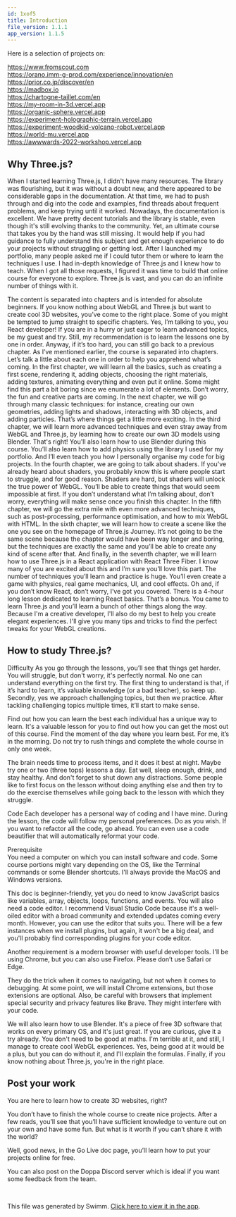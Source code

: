 ```yaml
---
id: 1xof5
title: Introduction
file_version: 1.1.1
app_version: 1.1.5
---
```


Here is a selection of projects on:

https://www.fromscout.com<br/>
https://orano.imm-g-prod.com/experience/innovation/en<br/>
https://prior.co.jp/discover/en<br/>
https://madbox.io<br/>
https://chartogne-taillet.com/en<br/>
https://my-room-in-3d.vercel.app<br/>
https://organic-sphere.vercel.app<br/>
https://experiment-holographic-terrain.vercel.app<br/>
https://experiment-woodkid-volcano-robot.vercel.app<br/>
https://world-mu.vercel.app<br/>
https://awwwards-2022-workshop.vercel.app

## **Why Three.js?**

When I started learning Three.js, I didn't have many resources. The library was flourishing, but it was without a doubt new, and there appeared to be considerable gaps in the documentation. At that time, we had to push through and dig into the code and examples, find threads about frequent problems, and keep trying until it worked. Nowadays, the documentation is excellent. We have pretty decent tutorials and the library is stable, even though it's still evolving thanks to the community. Yet, an ultimate course that takes you by the hand was still missing. It would help if you had guidance to fully understand this subject and get enough experience to do your projects without struggling or getting lost. After I launched my portfolio, many people asked me if I could tutor them or where to learn the techniques I use. I had in-depth knowledge of Three.js and I knew how to teach. When I got all those requests, I figured it was time to build that online course for everyone to explore. Three.js is vast, and you can do an infinite number of things with it.

The content is separated into chapters and is intended for absolute beginners. If you know nothing about WebGL and Three.js but want to create cool 3D websites, you’ve come to the right place. Some of you might be tempted to jump straight to specific chapters. Yes, I’m talking to you, you React developer! If you are in a hurry or just eager to learn advanced topics, be my guest and try. Still, my recommendation is to learn the lessons one by one in order. Anyway, if it’s too hard, you can still go back to a previous chapter. As I’ve mentioned earlier, the course is separated into chapters. Let’s talk a little about each one in order to help you apprehend what’s coming. In the first chapter, we will learn all the basics, such as creating a first scene, rendering it, adding objects, choosing the right materials, adding textures, animating everything and even put it online. Some might find this part a bit boring since we enumerate a lot of elements. Don’t worry, the fun and creative parts are coming. In the next chapter, we will go through many classic techniques: for instance, creating our own geometries, adding lights and shadows, interacting with 3D objects, and adding particles. That’s where things get a little more exciting. In the third chapter, we will learn more advanced techniques and even stray away from WebGL and Three.js, by learning how to create our own 3D models using Blender. That's right! You'll also learn how to use Blender during this course. You’ll also learn how to add physics using the library I used for my portfolio. And I’ll even teach you how I personally organise my code for big projects. In the fourth chapter, we are going to talk about shaders. If you’ve already heard about shaders, you probably know this is where people start to struggle, and for good reason. Shaders are hard, but shaders will unlock the true power of WebGL. You’ll be able to create things that would seem impossible at first. If you don’t understand what I’m talking about, don’t worry, everything will make sense once you finish this chapter. In the fifth chapter, we will go the extra mile with even more advanced techniques, such as post-processing, performance optimisation, and how to mix WebGL with HTML. In the sixth chapter, we will learn how to create a scene like the one you see on the homepage of Three.js Journey. It’s not going to be the same scene because the chapter would have been way longer and boring, but the techniques are exactly the same and you’ll be able to create any kind of scene after that. And finally, in the seventh chapter, we will learn how to use Three.js in a React application with React Three Fiber. I know many of you are excited about this and I’m sure you’ll love this part. The number of techniques you’ll learn and practice is huge. You’ll even create a game with physics, real game mechanics, UI, and cool effects. Oh and, if you don’t know React, don’t worry, I’ve got you covered. There is a 4-hour long lesson dedicated to learning React basics. That’s a bonus. You came to learn Three.js and you’ll learn a bunch of other things along the way. Because I'm a creative developer, I'll also do my best to help you create elegant experiences. I'll give you many tips and tricks to find the perfect tweaks for your WebGL creations.

## **How to study Three.js?**

Difficulty As you go through the lessons, you’ll see that things get harder. You will struggle, but don't worry, it's perfectly normal. No one can understand everything on the first try. The first thing to understand is that, if it’s hard to learn, it’s valuable knowledge (or a bad teacher), so keep up. Secondly, yes we approach challenging topics, but then we practice. After tackling challenging topics multiple times, it’ll start to make sense.

Find out how you can learn the best each individual has a unique way to learn. It's a valuable lesson for you to find out how you can get the most out of this course. Find the moment of the day where you learn best. For me, it’s in the morning. Do not try to rush things and complete the whole course in only one week.

The brain needs time to process items, and it does it best at night. Maybe try one or two (three tops) lessons a day. Eat well, sleep enough, drink, and stay healthy. And don't forget to shut down any distractions. Some people like to first focus on the lesson without doing anything else and then try to do the exercise themselves while going back to the lesson with which they struggle.

Code Each developer has a personal way of coding and I have mine. During the lesson, the code will follow my personal preferences. Do as you wish. If you want to refactor all the code, go ahead. You can even use a code beautifier that will automatically reformat your code.

Prerequisite<br/>
You need a computer on which you can install software and code. Some course portions might vary depending on the OS, like the Terminal commands or some Blender shortcuts. I'll always provide the MacOS and Windows versions.

This doc is beginner-friendly, yet you do need to know JavaScript basics like variables, array, objects, loops, functions, and events. You will also need a code editor. I recommend Visual Studio Code because it's a well-oiled editor with a broad community and extended updates coming every month. However, you can use the editor that suits you. There will be a few instances when we install plugins, but again, it won't be a big deal, and you'll probably find corresponding plugins for your code editor.

Another requirement is a modern browser with useful developer tools. I'll be using Chrome, but you can also use Firefox. Please don’t use Safari or Edge.

They do the trick when it comes to navigating, but not when it comes to debugging. At some point, we will install Chrome extensions, but those extensions are optional. Also, be careful with browsers that implement special security and privacy features like Brave. They might interfere with your code.

We will also learn how to use Blender. It's a piece of free 3D software that works on every primary OS, and it's just great. If you are curious, give it a try already. You don't need to be good at maths. I'm terrible at it, and still, I manage to create cool WebGL experiences. Yes, being good at it would be a plus, but you can do without it, and I'll explain the formulas. Finally, if you know nothing about Three.js, you're in the right place.

## **Post your work**

You are here to learn how to create 3D websites, right?

You don’t have to finish the whole course to create nice projects. After a few reads, you’ll see that you’ll have sufficient knowledge to venture out on your own and have some fun. But what is it worth if you can’t share it with the world?

Well, good news, in the Go Live doc page, you’ll learn how to put your projects online for free.

You can also post on the Doppa Discord server which is ideal if you want some feedback from the team.

<br/>

This file was generated by Swimm. [Click here to view it in the app](https://app.swimm.io/repos/Z2l0aHViJTNBJTNBVGhyZWVKU19Qcm9qZWN0JTNBJTNBZGFuaWVsYXBhc3Nvcw==/docs/1xof5).
